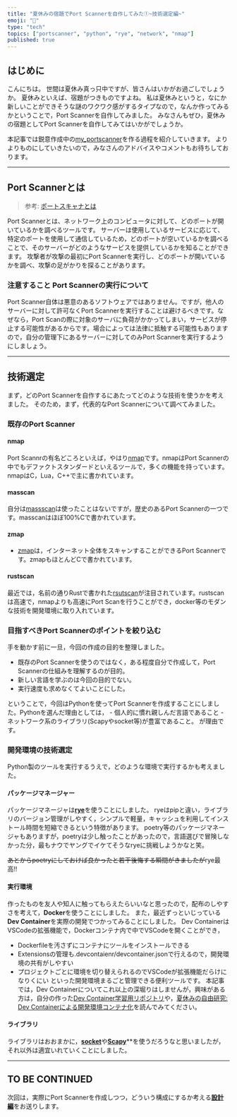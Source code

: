 ```yaml
---
title: "夏休みの宿題でPort Scannerを自作してみた①~技術選定編~"
emoji: "👀"
type: "tech"
topics: ["portscanner", "python", "rye", "network", "nmap"]
published: true
---
```


## はじめに

こんにちは。
世間は夏休み真っ只中ですが、皆さんはいかがお過ごしでしょうか。
夏休みといえば、宿題がつきものですよね。
私は夏休みというと，なにか新しいことができそうな謎のワクワク感がするタイプなので，なんか作ってみるかということで，Port Scannerを自作してみました。
みなさんもぜひ，夏休みの宿題としてPort Scannerを自作してみてはいかがでしょうか。

本記事では鋭意作成中の[my_portscanner](https://github.com/RyosukeDTomita/my_portscanner)を作る過程を紹介していきます。
よりよりものにしていきたいので，みなさんのアドバイスやコメントもお待ちしております。  

---

## Port Scannerとは

> 参考: [ポートスキャナとは](https://wa3.i-3-i.info/word14947.html)

Port Scannerとは、ネットワーク上のコンピュータに対して、どのポートが開いているかを調べるツールです。
サーバーは使用しているサービスに応じて、特定のポートを使用して通信しているため，どのポートが空いているかを調べることで、そのサーバーがどのようなサービスを提供しているかを知ることができます。
攻撃者が攻撃の最初にPort Scannerを実行し、どのポートが開いているかを調べ、攻撃の足がかりを探ることがあります。

### 注意すること Port Scannerの実行について

Port Scanner自体は悪意のあるソフトウェアではありません。ですが，他人のサーバーに対して許可なくPort Scannerを実行することは避けるべきです。なぜなら，Port Scanの際に対象のサーバに負荷がかかってしまい，サービスが停止する可能性があるからです。場合によっては法律に抵触する可能性もありますので，自分の管理下にあるサーバーに対してのみPort Scannerを実行するようにしましょう。

---

## 技術選定

まず，どのPort Scannerを自作するにあたってどのような技術を使うかを考えました。
そのため，まず，代表的なPort Scannerについて調べてみました。

### 既存のPort Scanner

#### nmap

Port Scannrの有名どころといえば，やはり[nmap](https://github.com/nmap/nmap)です。nmapはPort Scannerの中でもデファクトスタンダードといえるツールで，多くの機能を持っています。nmapはC，Lua，C++で主に書かれています。

#### masscan

自分は[massscan](https://github.com/robertdavidgraham/masscan)は使ったことはないですが，歴史のあるPort Scannerの一つです。masscanはほぼ100%Cで書かれています。

#### zmap

- [zmap](https://github.com/zmap/zmap)は，インターネット全体をスキャンすることができるPort Scannerです。zmapもほとんどCで書かれています。

#### rustscan

最近では，名前の通りRustで書かれた[rsutscan](https://github.com/RustScan/RustScan)が注目されています。rustscanは高速で，nmapよりも高速にPort Scanを行うことができ，docker等のモダンな技術を開発環境に取り入れています。

### 目指すべきPort Scannerのポイントを絞り込む

手を動かす前に一旦，今回の作成の目的を整理しました。

- 既存のPort Scannerを使うのではなく，ある程度自分で作成して，Port Scannerの仕組みを理解するのが目的。
- 新しい言語を学ぶのは今回の目的でない。
- 実行速度も求めなくてよいことにした。

ということで，今回はPythonを使ってPort Scannerを作成することにしました。Pythonを選んだ理由としては，
    - 個人的に慣れ親しんだ言語であること
    - ネットワーク系のライブラリ(Scapyやsocket等)が豊富であること。
が理由です。

### 開発環境の技術選定

Python製のツールを実行するうえで，どのような環境で実行するかも考えました。

#### パッケージマネージャー

パッケージマネージャは[**rye**](https://rye.astral.sh/)を使うことにしました。
ryeはpipと違い，ライブラリのバージョン管理がしやすく，シンプルで軽量，キャッシュを利用してインストール時間を短縮できるという特徴があります。
poetry等のパッケージマネージャもありますが，poetryは少し触ったことがあったので，言語選びで冒険しなかった分，最もナウでヤングでイケてそうなryeに挑戦しようかなと笑。

~~あとからpoetryにしておけば良かったと若干後悔する瞬間がきましたが~~rye最高!!

#### 実行環境

作ったものを友人や知人に触ってもらえたらいいなと思ったので，配布のしやすさを考えて，**Docker**を使うことにしました。
また，最近ずっといじっている**Dev Container**を実際の開発でつかってみることにしました。
Dev ContainerはVSCodeの拡張機能で，Dockerコンテナ内で中でVSCodeを開くことができ，

- Dockerfileを汚さずにコンテナにツールをインストールできる
- Extensionsの管理も.devcontaienr/devcontainer.jsonで行えるので，開発環境の共有がしやすい
- プロジェクトごとに環境を切り替えられるのでVSCodeが拡張機能だらけになりくにい
といった開発環境まるごと管理できる便利ツールです。
本記事では，Dev Containerについてこれ以上の深堀りはしませんが，興味がある方は，自分の作った[Dev Container学習用リポジトリ](https://github.com/RyosukeDTomita/devcontainer-test)や，[夏休みの自由研究: Dev Containerによる開発環境コンテナ化](https://zenn.dev/sigma_tom/articles/7ee1915d5c414b)を読んでみてください。

#### ライブラリ

ライブラリはおおまかに，[**socket**](https://docs.python.org/ja/3/library/socket.html)や[**Scapy**](https://scapy.readthedocs.io/en/latest/introduction.html)**を使うだろうなと思いましたが，それ以外は適宜いれていくことにしました。

---

## TO BE CONTINUED

次回は，実際にPort Scannerを作成しつつ，どういう構成にするか考える[**設計編**](https://zenn.dev/sigma_tom/articles/e9fed37f0da0a6)をお送りします。
